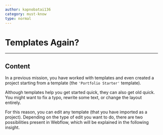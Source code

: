 ```yaml
---
author: kapnobatai136
category: must-know
type: normal
---
```


# Templates Again?


---

## Content

In a previous mission, you have worked with templates and even created a project starting from a template (the `'Portfolio Starter'` template). 

Although templates help you get started quick, they can also get old quick. You might want to fix a typo, rewrite some text, or change the layout entirely.

For this reason, you can edit any template (that you have imported as a project). Depending on the type of edit you want to do, there are two possibilities present in Webflow, which will be explained in the following insight.
